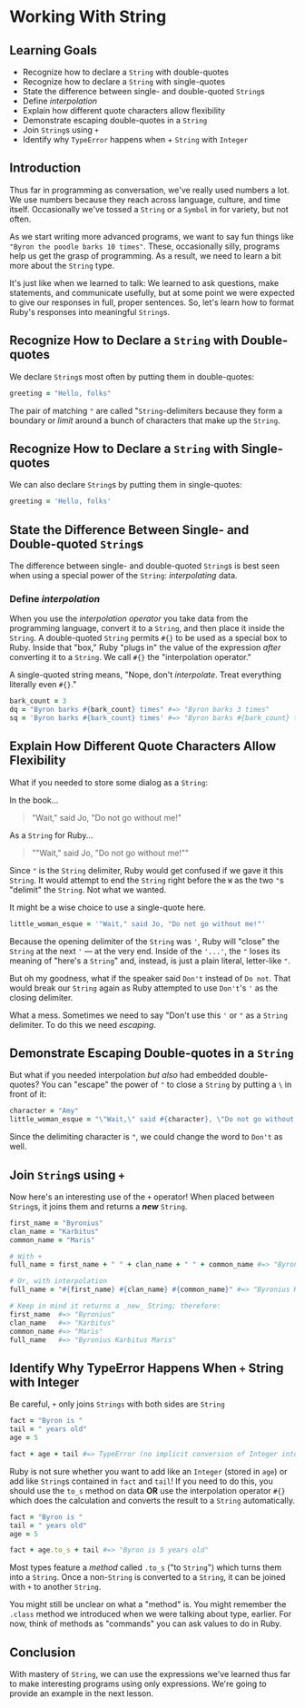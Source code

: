# Working With String

## Learning Goals

* Recognize how to declare a `String` with double-quotes
* Recognize how to declare a `String` with single-quotes
* State the difference between single- and double-quoted `String`s
* Define _interpolation_
* Explain how different quote characters allow flexibility
* Demonstrate escaping double-quotes in a `String`
* Join `String`s using `+`
* Identify why `TypeError` happens when + `String` with `Integer`

## Introduction

Thus far in programming as conversation, we've really used numbers a lot. We
use numbers because they reach across language, culture, and time itself.
Occasionally we've tossed a `String` or a `Symbol` in for variety, but not
often.

As we start writing more advanced programs, we want to say fun things like
`"Byron the poodle barks 10 times"`. These, occasionally silly, programs help
us get the grasp of programming. As a result, we need to learn a bit more about
the `String` type.

It's just like when we learned to talk: We learned to ask questions, make
statements, and communicate usefully, but at some point we were expected to
give our responses in full, proper sentences. So, let's learn how to format
Ruby's responses into meaningful `String`s.

## Recognize How to Declare a `String` with Double-quotes

We declare `String`s most often by putting them in double-quotes:

```ruby
greeting = "Hello, folks"
```

The pair of matching `"` are called "`String`-delimiters because they form a
boundary or _limit_ around a bunch of characters that make up the `String`.

## Recognize How to Declare a `String` with Single-quotes

We can also declare `String`s by putting them in single-quotes:

```ruby
greeting = 'Hello, folks'
```

## State the Difference Between Single- and Double-quoted `String`s

The difference between single- and double-quoted `String`s is best seen when
using a special power of the `String`: _interpolating_ data.
 
### Define _interpolation_

When you use the _interpolation operator_ you take data from the programming
language, convert it to a `String`, and then place it inside the `String`.  A
double-quoted `String` permits `#{}` to be used as a special box to Ruby.
Inside that "box," Ruby "plugs in" the value of the expression _after_
converting it to a `String`. We call `#{}` the "interpolation operator."

A single-quoted string means, "Nope, don't _interpolate_. Treat everything
literally even `#{}`."

```ruby
bark_count = 3
dq = "Byron barks #{bark_count} times" #=> "Byron barks 3 times"
sq = 'Byron barks #{bark_count} times' #=> "Byron barks #{bark_count} times"
```

## Explain How Different Quote Characters Allow Flexibility

What if you needed to store some dialog as a `String`:

In the book...

> "Wait," said Jo, "Do not go without me!"

As a `String` for Ruby...

> ""Wait," said Jo, "Do not go without me!""

Since `"` is the `String` delimiter, Ruby would get confused if we gave it this
`String`. It would attempt to end the `String` right before the `W` as the two
`"`s "delimit" the `String`.  Not what we wanted.

It might be a wise choice to use a single-quote here.

```ruby
little_woman_esque = '"Wait," said Jo, "Do not go without me!"'
```

Because the opening delimiter of the `String` was `'`, Ruby will "close" the
`String` at the next `'` &mdash; at the very end. Inside of the `'...'`, the
`"` loses its meaning of "here's a `String`" and, instead, is just a plain
literal, letter-like `"`.

But oh my goodness, what if the speaker said `Don't` instead of `Do not`.  That
would break our `String` again as Ruby attempted to use `Don't`'s `'` as the closing delimiter.

What a mess.  Sometimes we need to say "Don't use this `'` or `"` as a `String`
delimiter. To do this we need _escaping_.

## Demonstrate Escaping Double-quotes in a `String`

But what if you needed interpolation _but also_ had embedded double-quotes? You
can "escape" the power of `"` to close a `String` by putting a `\` in front of
it:

```ruby
character = "Amy"
little_woman_esque = "\"Wait,\" said #{character}, \"Do not go without me!\""
```

Since the delimiting character is `"`, we could change the word to `Don't` as
well.

## Join `String`s using `+`

Now here's an interesting use of the `+` operator! When placed between
`String`s, it joins them and returns a ***new*** `String`.

```ruby
first_name = "Byronius"
clan_name = "Karbitus"
common_name = "Maris"

# With +
full_name = first_name + " " + clan_name + " " + common_name #=> "Byronius Karbitus Maris"

# Or, with interpolation
full_name = "#{first_name} #{clan_name} #{common_name}" #=> "Byronius Karbitus Maris"

# Keep in mind it returns a _new_ String; therefore:
first_name  #=> "Byronius"
clan_name   #=> "Karbitus"
common_name #=> "Maris"
full_name   #=> "Byronius Karbitus Maris"
```

## Identify Why TypeError Happens When `+` String with Integer

Be careful, `+` only joins `Strings` with both sides are `String`

```ruby
fact = "Byron is "
tail = " years old"
age = 5

fact + age + tail #=> TypeError (no implicit conversion of Integer into String)
```

Ruby is not sure whether you want to add like an `Integer` (stored in `age`) or
add like `String`s contained in `fact` and `tail`! If you need to do this, you
should use the `to_s` method on data **OR** use the interpolation operator
`#{}` which does the calculation and converts the result to a `String`
automatically.

```ruby
fact = "Byron is "
tail = " years old"
age = 5

fact + age.to_s + tail #=> "Byron is 5 years old"
```

Most types feature a _method_ called `.to_s` ("to `String`") which turns them
into a `String`.  Once a non-`String` is converted to a `String`, it can be
joined with `+` to another `String`.

You might still be unclear on what a "method" is. You might remember the
`.class` method we introduced when we were talking about type, earlier. For
now, think of methods as "commands" you can ask values to do in Ruby.

## Conclusion

With mastery of `String`, we can use the expressions we've learned thus far to
make interesting programs using only expressions. We're going to provide an
example in the next lesson.
